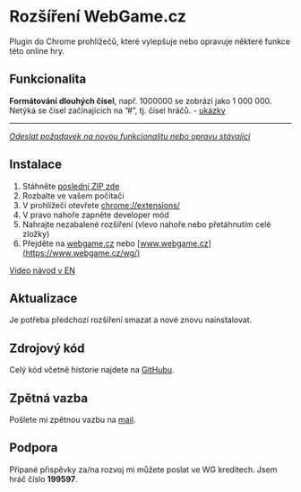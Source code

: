 # Rozšíření WebGame.cz
Plugin do Chrome prohlížečů, které vylepšuje nebo opravuje některé funkce této online hry.

## Funkcionalita

**Formátování dlouhých čísel**, např. 1000000 se zobrází jako 1 000 000.
Netýká se čísel začínajících na ”#”, tj. čísel hráčů. - [ukázky](/wg-ext-format-nums.png)

---
*[Odeslat požadavek na novou funkcionalitu nebo opravu stávající](mailto:hromada.dan+wgext@gmail.com?subject=WebGame%20roz%C5%A1%C3%AD%C5%99en%C3%AD)*

## Instalace
1. Stáhněte [poslední ZIP zde](https://github.com/junkycoder/webgame-extension/archive/refs/heads/main.zip)
2. Rozbalte ve vašem počítači
3. V prohlížeči otevřete [chrome://extensions/](chrome://extensions/)
4. V pravo nahoře zapněte developer mód
5. Nahrajte nezabalené rozšíření (vlevo nahoře nebo přetáhnutím celé zložky)
6. Přejděte na [webgame.cz](https://webgame.cz/wg/) nebo [www.webgame.cz](https://www.webgame.cz/wg/)

[Video návod v EN](https://www.youtube.com/watch?v=oswjtLwCUqg)

## Aktualizace
Je potřeba předchozí rozšíření smazat a nové znovu nainstalovat.

## Zdrojový kód
Celý kód včetně historie najdete na [GitHubu](https://github.com/junkycoder/webgame-extension).

## Zpětná vazba
Pošlete mi zpětnou vazbu na [mail](mailto:hromada.dan+wgext@gmail.com?subject=WebGame%20Feedback).

## Podpora
Přípané přispěvky za/na rozvoj mi můžete poslat ve WG kreditech. Jsem hráč číslo **199597**.

